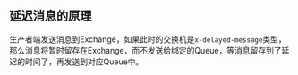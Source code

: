 ## 延迟消息的原理

生产者端发送消息到Exchange，如果此时的交换机是`x-delayed-message`类型，那么消息将暂时留存在Exchange，而不发送给绑定的Queue，等消息留存到了延迟的时间了，再发送到对应Queue中。
